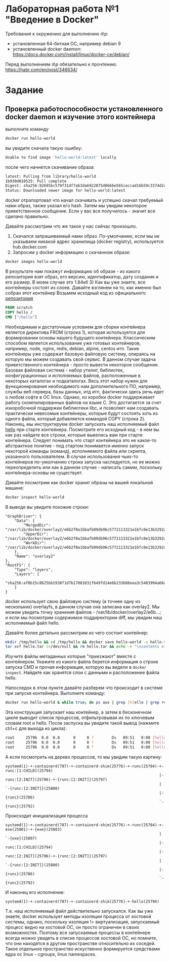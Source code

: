 # Лабораторная работа №1 "Введение в Docker"

Требования к окружению для выполнению л\р:
- установленная 64-битная ОС, например debian 9
- установленный docker daemon: https://docs.docker.com/install/linux/docker-ce/debian/

Перед выполнением л\р обязательно к прочтению: https://habr.com/en/post/346634/

# Задание

## Проверка работоспособности установленного docker daemon и изучение этого контейнера

выполните команду
```bash
docker run hello-world
```

вы увидите сначала такую ошибку:
```bash
Unable to find image 'hello-world:latest' locally
```

после чего начнется скачивание образа:
```bash
latest: Pulling from library/hello-world
1b930d010525: Pull complete 
Digest: sha256:92695bc579f31df7a63da6922075d0666e565ceccad16b59c3374d2cf4e8e50e
Status: Downloaded newer image for hello-world:latest
```
docker отрапортовал что начал скачивать и успешно скачал требуемый нами образ, также указал его hash. Затем мы увидим
некоторое приветственное сообщение. Если у вас все получилось - значит все сделано правильно.

Давайте рассмотрим что же такое у нас сейчас произошло.
1) Скачался запрашиваемый нами образ. По-умолчанию, если мы не указываем никакой адрес хранилища (docker registry),
используется hub.docker.com
2) Запросим у docker информацию о скачанном образе:
```bash
docker images hello-world
```
В результате нам покажут информацию об образе - из какого репозитория взят образ, его версию, идентификатор, дату создания
и его размер. В моем случае это 1.84кб
3) Как вы уже знаете, все контейнеры состоят из слоев. Давайте взглянем на то, как именно был собран этот контейнер
Возьмем исходный код из официального 
[репозитория](https://github.com/docker-library/hello-world/blob/master/amd64/hello-world/Dockerfile)
```dockerfile
FROM scratch
COPY hello /
CMD ["/hello"]
```
Необходимым и достаточным условием для сборки контейнера является директива FROM (строка 1), 
которая используется для формировании основы нашего будущего контейнера. Классическим способом является использование
уже готовых контейнеров, например, node, nginx, redis, debian, alpine, centos итп. Такие контейнеры уже содержат 
базовую файловую систему, опираясь на которую мы можем создавать свой сервис.
В данном случае задача приветственного контейнера - просто вывести некоторое сообщение.
Базовая файловая система - набор утилит, библиотек, конфигурационных и исполняемых файлов, расположенные в некоторых
каталогах и подкаталогах. Весь этот набор нужен для функционирования необходимого нам дополнительного ПО, например,
службы веб сервера, базы данных, итд итп, фактически здесь речь идет о любом софте в ОС linux. Однако, из коробки docker
поддерживает работу скомпилированных файлов на языке С. Это достигается за счет изкоробочной поддержки библиотеки libc,
и позволяет нам создавать практически невесомые контейнеры, которые будут состоять хоть из одного файла, который добавляется
командой COPY (строка 2). Наконец, мы инструктируем docker запускать наш исполняемый файл
[hello](https://github.com/docker-library/hello-world/blob/master/hello.c) при старте контейнера. Посмотрите его исходный
код - в нем вы как раз найдете все строки, которые вывелись вам при старте контейнера.
Следует понимать что старт контейнера это не какое-то абстрактное понятие - под стартом понимается именно запуск некоторой
команды (команд), исполняемого файла или скрипта, указанного пользователем. В случае использования чьих-то контейнеров
по-умолчанию строка запуска наследуется, но ее можно переопределить или как в данном случае - написать самим, поскольку
контейнера-основы не существует.

Давайте посмотрим как docker хранит образы на вашей локальной машине:
```bash
docker inspect hello-world
```
В выводе вы увидите похожие строки:
```text
"GraphDriver": {
    "Data": {
        "MergedDir": "/var/lib/docker/overlay2/e6b2f0a1bbafb09db96c5772113321e1bfc0e13b3292afe50b6c781e2f350060/merged",
        "UpperDir": "/var/lib/docker/overlay2/e6b2f0a1bbafb09db96c5772113321e1bfc0e13b3292afe50b6c781e2f350060/diff",
        "WorkDir": "/var/lib/docker/overlay2/e6b2f0a1bbafb09db96c5772113321e1bfc0e13b3292afe50b6c781e2f350060/work"
    },
    "Name": "overlay2"
},
"RootFS": {
    "Type": "layers",
    "Layers": [
        "sha256:af0b15c8625bb1938f1d7b17081031f649fd14e6b233688eea3c5483994a66a3"
    ]
}
```
docker использует свою файловую систему (а точнее одну из нескольких) overlayfs, в данном случае она записана как
overlay2. Мы можем увидеть точку хранения файлов - /var/lib/docker/overlay2/e6b...; и если мы посмотрим содержимое
поддиректории diff, мы увидим наш исполняемый файл hello.

Давайте более детально рассмотрим из чего состоит контейнер:
```bash
mkdir /tmp/hello && cd /tmp/hello && docker save hello-world -o hello.tar && \
tar xvf hello.tar 1>/dev/null && rm hello.tar && echo -e "\ncontents of container:\n" && ls
```

Изучите файлы метаданных которые "приезжают" вместе с контейнером. Укажите из какого файла берется информация о строке
запуска CMD и прочая информация, которую вы видели в `docker inspect`. Найдите как хранятся слои с данными и расположение
файла hello.

Напоследок в этом пункте давайте разберем что происходит в системе при запуске контейнера. Выполните команду:
```bash
docker run hello-world & while true; do ps aux | grep [h]ello | grep root ; done
```

Эта конструкция запускает наш контейнер, а затем в бесконечном цикле выводит список процессов, отфильтровывая их по
ключевым словам root и hello. После заспуска вы увидите такой вывод (нажмите ctrl+c для выхода из цикла):
```bash
root     25796  0.0  0.0      0     0 ?        Ds   09:51   0:00 [hello]
root     25796  0.0  0.0      0     0 ?        Ds   09:51   0:00 [hello]
root     25796  0.0  0.0      0     0 ?        Ds   09:51   0:00 [hello]
```

А если посмотреть на дерево процессов, то мы увидим такую картину:

```text
systemd(1)-+-containerd(787)-+-containerd-shim(25776)-+-runc(25784)-+-runc:[1:CHILD](25794)
                                                                    |-runc:[2:INIT](25796)-+-{runc:[2:INIT]}(25797)
                                                                    |                      `-{runc:[2:INIT]}(25800)
                                                                    |-{runc}(25786)
                                                                    `-{runc}(25792)
```
Происходит инициализация процесса

```text
systemd(1)-+-containerd(787)-+-containerd-shim(25776)-+-runc(25784)-+-exe(25801)-+-{exe}(25803)
                                                                    |            `-{exe}(25807)
                                                                    |-runc:[1:CHILD](25794)
                                                                    |-runc:[2:INIT](25796)-+-{runc:[2:INIT]}(25797)
                                                                    |                      `-{runc:[2:INIT]}(25800)
                                                                    |-{runc}(25786)
                                                                    `-{runc}(25792)
```
И наконец его исполнение:
```text
systemd(1)-+-containerd(787)-+-containerd-shim(25776)-+-hello(25796)
```

Т.е. наш исполняемый файл действительно запускался. Как вы уже знаете, docker использует методы изоляции процесса от
хостовой системы, однако, поскольку изоляция != виртуализация, запускаемый процесс видно на хостовой ОС, он просто ограничен
в своих возможностях. Поэтому все запускаемые процессы в контейнере всегда можно увидеть в списке процессов хостовой ОС,
но помните, что они находятся в другом пространстве относительно их соседей. Такое отдельное пространство искуственно
формируется средствами ядра ос linux - cgroups, linux namespaces.

